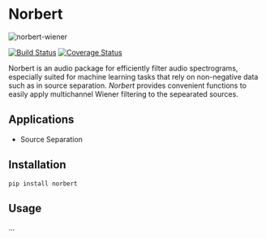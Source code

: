 # Norbert
![norbert-wiener](https://user-images.githubusercontent.com/72940/45908695-15ce8900-bdfe-11e8-8420-78ad9bb32f84.jpg) 

[![Build Status](https://travis-ci.org/sigsep/norbert.svg?branch=master)](https://travis-ci.org/sigsep/norbert)
[![Coverage Status](https://coveralls.io/repos/github/sigsep/norbert/badge.svg?branch=master)](https://coveralls.io/github/sigsep/norbert?branch=master)

Norbert is an audio package for efficiently filter audio spectrograms, especially suited for machine learning tasks that rely on non-negative data such as in source separation. _Norbert_ provides convenient functions to easily apply multichannel Wiener filtering to the sepearated sources. 

## Applications

* Source Separation

## Installation

`pip install norbert`

## Usage

...

